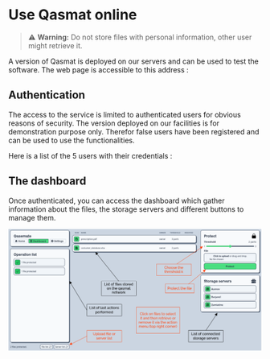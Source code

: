 # Use Qasmat online

> ⚠️  **Warning:** Do not store files with personal information, other user might retrieve it.

A version of Qasmat is deployed on our servers and can be used to test the software. The web page is accessible to this address : <!-- TODO: Add url -->

## Authentication

The access to the service is limited to authenticated users for obvious reasons of security. The version deployed on our facilities is for demonstration purpose only. Therefor false users have been registered and can be used to use the functionalities.

Here is a list of the 5 users with their credentials :
<!-- TODO: Add users -->

## The dashboard

Once authenticated, you can access the dashboard which gather information about the files, the storage servers and different buttons to manage them.

![Dashboard](images/dashboard.png)
